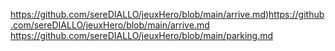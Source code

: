https://github.com/sereDIALLO/jeuxHero/blob/main/arrive.md)https://github.com/sereDIALLO/jeuxHero/blob/main/arrive.md
https://github.com/sereDIALLO/jeuxHero/blob/main/parking.md

